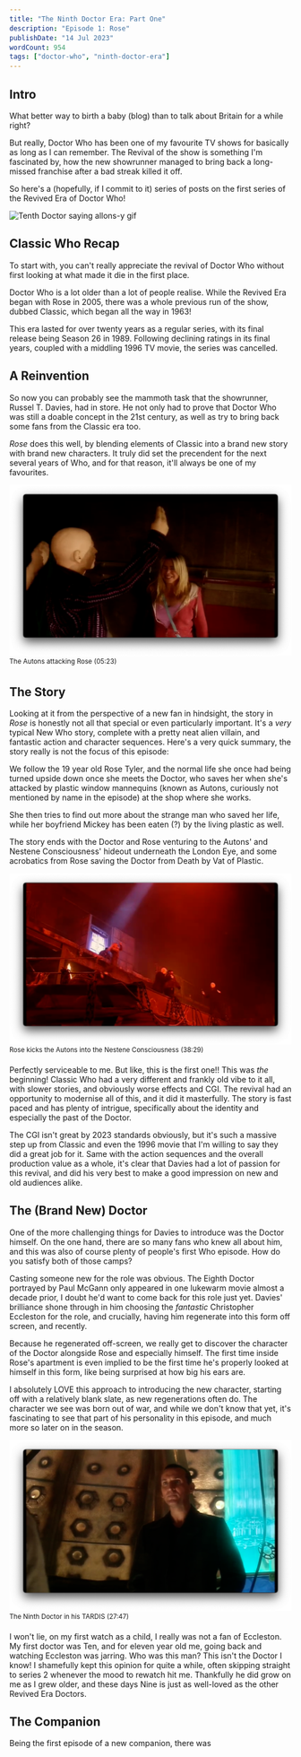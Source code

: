 ```yaml
---
title: "The Ninth Doctor Era: Part One"
description: "Episode 1: Rose"
publishDate: "14 Jul 2023"
wordCount: 954
tags: ["doctor-who", "ninth-doctor-era"]
---
```


## Intro
What better way to birth a baby (blog) than to talk about Britain for a while right?

But really, Doctor Who has been one of my favourite TV shows for basically as long as I can remember. The Revival of the show is something I'm fascinated by, how the new showrunner managed to bring back a long-missed franchise after a bad streak killed it off.

So here's a (hopefully, if I commit to it) series of posts on the first series of the Revived Era of Doctor Who!

<img style="margin: auto;" src="https://media.giphy.com/media/ERc1EaVfHOq4w/giphy.gif" alt="Tenth Doctor saying allons-y gif">

## Classic Who Recap
To start with, you can't really appreciate the revival of Doctor Who without first looking at what made it die in the first place. 

Doctor Who is a lot older than a lot of people realise. While the Revived Era began with Rose in 2005, there was a whole previous run of the show, dubbed Classic, which began all the way in 1963!

This era lasted for over twenty years as a regular series, with its final release being Season 26 in 1989. Following declining ratings in its final years, coupled with a middling 1996 TV movie, the series was cancelled.

## A Reinvention
So now you can probably see the mammoth task that the showrunner, Russel T. Davies, had in store. He not only had to prove that Doctor Who was still a doable concept in the 21st century, as well as try to bring back some fans from the Classic era too. 

*Rose* does this well, by blending elements of Classic into a brand new story with brand new characters. It truly did set the precendent for the next several years of Who, and for that reason, it'll always be one of my favourites.

![The Autons attacking Rose (TS 05:23)](./rose-auton-attack.png)
<sup>The Autons attacking Rose (05:23)</sup>

## The Story
Looking at it from the perspective of a new fan in hindsight, the story in *Rose* is honestly not all that special or even particularly important. It's a *very* typical New Who story, complete with a pretty neat alien villain, and fantastic action and character sequences. Here's a very quick summary, the story really is not the focus of this episode:

We follow the 19 year old Rose Tyler, and the normal life she once had being turned upside down once she meets the Doctor, who saves her when she's attacked by plastic window mannequins (known as Autons, curiously not mentioned by name in the episode) at the shop where she works.

She then tries to find out more about the strange man who saved her life, while her boyfriend Mickey has been eaten (?) by the living plastic as well.

The story ends with the Doctor and Rose venturing to the Autons' and Nestene Consciousness' hideout underneath the London Eye, and some acrobatics from Rose saving the Doctor from Death by Vat of Plastic.

![Rose kicks the Autons into the Nestene Consciousness (TS 38:29)](./rose-kick-auton.png)
<sup>Rose kicks the Autons into the Nestene Consciousness (38:29)</sup>

Perfectly serviceable to me. But like, this is the first one!! This was *the* beginning! Classic Who had a very different and frankly old vibe to it all, with slower stories, and obviously worse effects and CGI. The revival had an opportunity to modernise all of this, and it did it masterfully. The story is fast paced and has plenty of intrigue, specifically about the identity and especially the past of the Doctor.

The CGI isn't great by 2023 standards obviously, but it's such a massive step up from Classic and even the 1996 movie that I'm willing to say they did a great job for it. Same with the action sequences and the overall production value as a whole, it's clear that Davies had a lot of passion for this revival, and did his very best to make a good impression on new and old audiences alike.

## The (Brand New) Doctor
One of the more challenging things for Davies to introduce was the Doctor himself. On the one hand, there are so many fans who knew all about him, and this was also of course plenty of people's first Who episode. How do you satisfy both of those camps?

Casting someone new for the role was obvious. The Eighth Doctor portrayed by Paul McGann only appeared in one lukewarm movie almost a decade prior, I doubt he'd want to come back for this role just yet. Davies' brilliance shone through in him choosing the *fantastic* Christopher Eccleston for the role, and crucially, having him regenerate into this form off screen, and recently.

Because he regenerated off-screen, we really get to discover the character of the Doctor alongside Rose and especially himself. The first time inside Rose's apartment is even implied to be the first time he's properly looked at himself in this form, like being surprised at how big his ears are.

I absolutely LOVE this approach to introducing the new character, starting off with a relatively blank slate, as new regenerations often do. The character we see was born out of war, and while we don't know that yet, it's fascinating to see that part of his personality in this episode, and much more so later on in the season.

![The Ninth Doctor in his TARDIS (TS 27:47)](./nine-in-tardis.png)
<sup>The Ninth Doctor in his TARDIS (27:47)</sup>

I won't lie, on my first watch as a child, I really was not a fan of Eccleston. My first doctor was Ten, and for eleven year old me, going back and watching Eccleston was jarring. Who was this man? This isn't the Doctor I know! I shamefully kept this opinion for quite a while, often skipping straight to series 2 whenever the mood to rewatch hit me. 
Thankfully he did grow on me as I grew older, and these days Nine is just as well-loved as the other Revived Era Doctors.

## The Companion
Being the first episode of a new companion, there was 